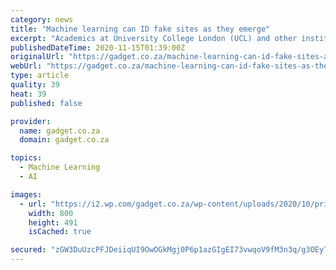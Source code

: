 ```yaml
---
category: news
title: "Machine learning can ID fake sites as they emerge"
excerpt: "Academics at University College London (UCL) and other institutions have collaborated to develop a machine learning tool that identifies new domains created to promote false information so that they can be stopped before the ‘fake news’ can be spread through social media and online channels."
publishedDateTime: 2020-11-15T01:39:00Z
originalUrl: "https://gadget.co.za/machine-learning-can-id-fake-sites-as-they-emerge/"
webUrl: "https://gadget.co.za/machine-learning-can-id-fake-sites-as-they-emerge/"
type: article
quality: 39
heat: 39
published: false

provider:
  name: gadget.co.za
  domain: gadget.co.za

topics:
  - Machine Learning
  - AI

images:
  - url: "https://i2.wp.com/gadget.co.za/wp-content/uploads/2020/10/privacy-private-data-identity-theft.jpg?resize=800%2C491&#038;ssl=1"
    width: 800
    height: 491
    isCached: true

secured: "zGW3DuUzcPFJDeiiqUI9OwOGkMgj0P6p1azGIgEI73vwqoV9fM3n3q/g3OEyTqIbNkMPZZiB6WS80eQaWWNhTkN4GXVxWNC46Iy2Z105rJzT/XmMwyE+Gc1IdL4ojSJe9h3bb2wgspaSonuh9k5z3/agQQYbP10zovqio1lMhf/+htogLOS2+P77OMc+X1eXLkl6Hz2A8RBCxTzWis1aaBp2wIWkQheWy3LhZSnj21GSn/M0nrIbKx4OPJEr2v7tb2nXAFIqMZHDaYfJuoK9GCB4ZPykRB5VxiWn/llsQrI76fFSorwKUeJ0Pv1kUK6Oo/6dtDV+OHAVX13pCeZRV7aYdIyRlZGF+XymMarR5wI=;5r2CzRUxZIdd1CGltJsuBg=="
---
```


